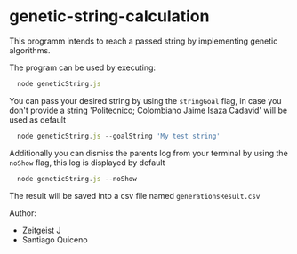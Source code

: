 # genetic-string-calculation

This programm intends to reach a passed string by implementing genetic algorithms.

The program can be used by executing:

```javascript
  node geneticString.js
```

You can pass your desired string by using the `stringGoal` flag, in case you don't provide a string 'Politecnico; Colombiano Jaime Isaza Cadavid' will be used as default

```javascript
  node geneticString.js --goalString 'My test string'
```

Additionally you can dismiss the parents log from your terminal by using the `noShow` flag, this log is displayed by default

```javascript
  node geneticString.js --noShow
```

The result will be saved into a csv file named `generationsResult.csv`

Author:

- Zeitgeist J
- Santiago Quiceno
